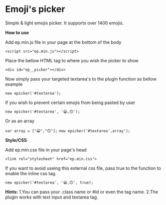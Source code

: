 # Emoji's picker
Simple &amp; light emojis picker. It supports over 1400 emojis.

**How to use**

Add ep.min.js file in your page at the bottom of the body

`<script src="ep.min.js"></script>`

Place the bellow HTML tag to where you wish the picker to show

`<div id="ep__picker"></div>`

Now simply pass your targeted textarea's to the plugin function as bellow example

`new epicker('#textarea');`

If you wish to prevent certain emojis from being pasted by user

`new epicker('#textarea', '😀,🙃');`

Or as an array

`var array = ["😀","🙃"];`
`new epicker('#textarea',array');`

**Style/CSS**

Add ep.min.css file in your page's head

`<link rel="stylesheet" href="ep.min.css">`

If you want to avoid useing this external css file, pass true to the function to enable the inline css tag.

`new epicker('#textarea', '😀,🙃', true);`

**Hints:**
1.You can pass your .class name or #id or even the tag name.
2.The plugin works with text input and textarea tag.
